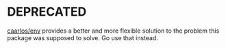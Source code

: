# DEPRECATED

[caarlos/env](https://github.com/caarlos0/env) provides a better and more flexible solution to the problem this package was supposed to solve. Go use that instead. 